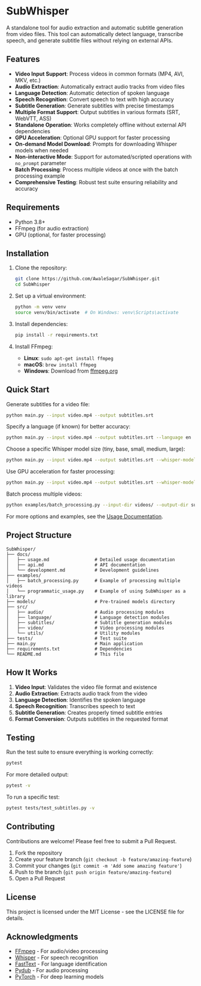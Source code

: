 # SubWhisper

A standalone tool for audio extraction and automatic subtitle generation from video files. This tool can automatically detect language, transcribe speech, and generate subtitle files without relying on external APIs.

## Features

- **Video Input Support**: Process videos in common formats (MP4, AVI, MKV, etc.)
- **Audio Extraction**: Automatically extract audio tracks from video files
- **Language Detection**: Automatic detection of spoken language
- **Speech Recognition**: Convert speech to text with high accuracy
- **Subtitle Generation**: Generate subtitles with precise timestamps
- **Multiple Format Support**: Output subtitles in various formats (SRT, WebVTT, ASS)
- **Standalone Operation**: Works completely offline without external API dependencies
- **GPU Acceleration**: Optional GPU support for faster processing
- **On-demand Model Download**: Prompts for downloading Whisper models when needed
- **Non-interactive Mode**: Support for automated/scripted operations with `no_prompt` parameter
- **Batch Processing**: Process multiple videos at once with the batch processing example
- **Comprehensive Testing**: Robust test suite ensuring reliability and accuracy

## Requirements

- Python 3.8+
- FFmpeg (for audio extraction)
- GPU (optional, for faster processing)

## Installation

1. Clone the repository:
   ```bash
   git clone https://github.com/AwaleSagar/SubWhisper.git
   cd SubWhisper
   ```

2. Set up a virtual environment:
   ```bash
   python -m venv venv
   source venv/bin/activate  # On Windows: venv\Scripts\activate
   ```

3. Install dependencies:
   ```bash
   pip install -r requirements.txt
   ```

4. Install FFmpeg:
   - **Linux**: `sudo apt-get install ffmpeg`
   - **macOS**: `brew install ffmpeg`
   - **Windows**: Download from [ffmpeg.org](https://ffmpeg.org/download.html)

## Quick Start

Generate subtitles for a video file:

```bash
python main.py --input video.mp4 --output subtitles.srt
```

Specify a language (if known) for better accuracy:

```bash
python main.py --input video.mp4 --output subtitles.srt --language en
```

Choose a specific Whisper model size (tiny, base, small, medium, large):

```bash
python main.py --input video.mp4 --output subtitles.srt --whisper-model medium
```

Use GPU acceleration for faster processing:

```bash
python main.py --input video.mp4 --output subtitles.srt --whisper-model medium --gpu
```

Batch process multiple videos:

```bash
python examples/batch_processing.py --input-dir videos/ --output-dir subtitles/ --format srt --whisper-model tiny
```

For more options and examples, see the [Usage Documentation](docs/usage.md).

## Project Structure

```
SubWhisper/
├── docs/
│   ├── usage.md                 # Detailed usage documentation
│   ├── api.md                   # API documentation
│   └── development.md           # Development guidelines
├── examples/
│   ├── batch_processing.py      # Example of processing multiple videos
│   └── programmatic_usage.py    # Example of using SubWhisper as a library
├── models/                      # Pre-trained models directory
├── src/
│   ├── audio/                   # Audio processing modules
│   ├── language/                # Language detection modules
│   ├── subtitles/               # Subtitle generation modules
│   ├── video/                   # Video processing modules
│   └── utils/                   # Utility modules
├── tests/                       # Test suite
├── main.py                      # Main application
├── requirements.txt             # Dependencies
└── README.md                    # This file
```

## How It Works

1. **Video Input**: Validates the video file format and existence
2. **Audio Extraction**: Extracts audio track from the video
3. **Language Detection**: Identifies the spoken language
4. **Speech Recognition**: Transcribes speech to text
5. **Subtitle Generation**: Creates properly timed subtitle entries
6. **Format Conversion**: Outputs subtitles in the requested format

## Testing

Run the test suite to ensure everything is working correctly:

```bash
pytest
```

For more detailed output:

```bash
pytest -v
```

To run a specific test:

```bash
pytest tests/test_subtitles.py -v
```

## Contributing

Contributions are welcome! Please feel free to submit a Pull Request.

1. Fork the repository
2. Create your feature branch (`git checkout -b feature/amazing-feature`)
3. Commit your changes (`git commit -m 'Add some amazing feature'`)
4. Push to the branch (`git push origin feature/amazing-feature`)
5. Open a Pull Request

## License

This project is licensed under the MIT License - see the LICENSE file for details.

## Acknowledgments

- [FFmpeg](https://ffmpeg.org/) - For audio/video processing
- [Whisper](https://github.com/openai/whisper) - For speech recognition
- [FastText](https://fasttext.cc/) - For language identification
- [Pydub](https://github.com/jiaaro/pydub) - For audio processing
- [PyTorch](https://pytorch.org/) - For deep learning models 